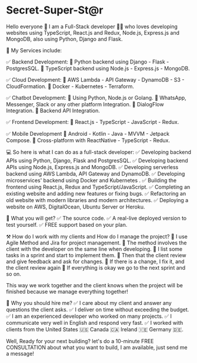 # Secret-Super-St@r
Hello everyone 👋 I am a Full-Stack developer 👨‍💻 who loves developing websites using TypeScript, React.js and Redux, Node.js, Express.js and MongoDB, also using Python, Django and Flask.

🎁 My Services include:

✅ Backend Development:
📣 Python backend using Django - Flask - PostgresSQL.
📣 TypeScript backend using Node.js - Express.js - MongoDB.

✅ Cloud Development:
📣 AWS Lambda - API Gateway - DynamoDB - S3 - CloudFormation.
📣 Docker - Kubernetes - Terraform.

✅ Chatbot Development:
📣 Using Python, Node.js or Golang.
📣 WhatsApp, Messenger, Slack or any other platform Integration.
📣 DialogFlow Integration.
📣 Backend API Integration.

✅ Frontend Development:
📣 React.js - TypeScript - JavaScript - Redux.

✅ Mobile Development
📣 Android - Kotlin - Java - MVVM - Jetpack Compose.
📣 Cross-platform with ReactNative - TypeScript - Redux.

💻 So here is what I can do as a full-stack developer:
✅ Developing backend APIs using Python, Django, Flask and PostgresSQL.
✅ Developing backend APIs using Node.js, Express.js and MongoDB.
✅ Developing serverless backend using AWS Lambda, API Gateway and DynamoDB.
✅ Developing microservices' backend using Docker and Kubernetes .
✅ Building the frontend using React.js, Redux and TypeScript/JavaScript.
✅ Completing an existing website and adding new features or fixing bugs.
✅ Refactoring an old website with modern libraries and modern architectures.
✅ Deploying a website on AWS, DigitalOcean, Ubuntu Server or Heroku.

🎁 What you will get?
✅ The source code.
✅ A real-live deployed version to test yourself.
✅ FREE support based on your plan.

⚒ How do I work with my clients and How do I manage the project?
📌 I use Agile Method and Jira for project management.
📌 The method involves the client with the developer on the same line when developing.
📌 I list some tasks in a sprint and start to implement them.
📌 Then that the client review and give feedback and ask for changes.
📌 If there is a change, I fix it, and the client review again
📌 If everything is okay we go to the next sprint and so on.

This way we work together and the client knows when the project will be finished because we manage everything together!

🔐 Why you should hire me?
✅ I care about my client and answer any questions the client asks.
✅ I deliver on time without exceeding the budget.
✅ I am an experienced developer who worked on many projects.
✅ I communicate very well in English and respond very fast.
✅ I worked with clients from the United States 🇺🇸 Canada 🇨🇦 Ireland 🇮🇪 Germany 🇩🇪.

Well, Ready for your next building? let's do a 10-minute FREE CONSULTATION about what you want to build, I am available, just send me a message!

